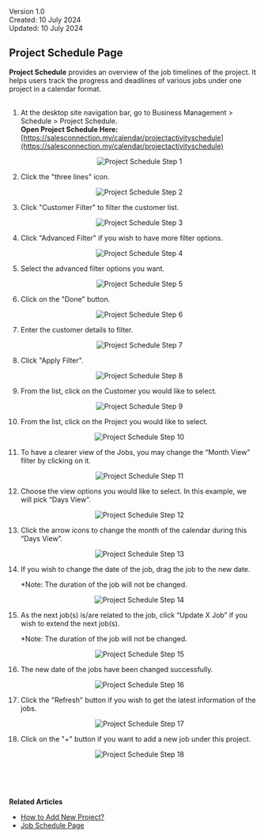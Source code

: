 Version 1.0<br>
Created: 10 July 2024<br>
Updated: 10 July 2024<br>
## Project Schedule Page

**Project Schedule** provides an overview of the job timelines of the project. It helps users track the progress and deadlines of various jobs under one project in a calendar format.<br><br>


1. At the desktop site navigation bar, go to Business Management > Schedule > Project Schedule.<br>
   **Open Project Schedule Here:** [https://salesconnection.my/calendar/projectactivityschedule](https://salesconnection.my/calendar/projectactivityschedule)<br>

   <p align="center">
      <img src="img2/Project_Schedule_Step_1.png" alt="Project Schedule Step 1">
   </p>

2. Click the "three lines" icon.

   <p align="center">
      <img src="img2/Project_Schedule_Step_2.png" alt="Project Schedule Step 2">
   </p>
  
3. Click "Customer Filter" to filter the customer list.

   <p align="center">
      <img src="img2/Project_Schedule_Step_3.png" alt="Project Schedule Step 3">
   </p>
   
4. Click "Advanced Filter" if you wish to have more filter options.

   <p align="center">
      <img src="img2/Project_Schedule_Step_4.png" alt="Project Schedule Step 4">
   </p>

5. Select the advanced filter options you want.

   <p align="center">
      <img src="img2/Project_Schedule_Step_5.png" alt="Project Schedule Step 5">
   </p>

6. Click on the "Done" button.

   <p align="center">
      <img src="img2/Project_Schedule_Step_6.png" alt="Project Schedule Step 6">
   </p>
  
7. Enter the customer details to filter.

   <p align="center">
      <img src="img2/Project_Schedule_Step_7.png" alt="Project Schedule Step 7">
   </p>
  
8. Click "Apply Filter".

   <p align="center">
      <img src="img2/Project_Schedule_Step_8.png" alt="Project Schedule Step 8">
   </p>
  
9. From the list, click on the Customer you would like to select.

   <p align="center">
      <img src="img2/Project_Schedule_Step_9.png" alt="Project Schedule Step 9">
   </p>
  
10. From the list, click on the Project you would like to select.

    <p align="center">
      <img src="img2/Project_Schedule_Step_10.png" alt="Project Schedule Step 10">
    </p>

11. To have a clearer view of the Jobs, you may change the “Month View” filter by clicking on it.

    <p align="center">
      <img src="img2/Project_Schedule_Step_11.png" alt="Project Schedule Step 11">
    </p>
  
12. Choose the view options you would like to select. In this example, we will pick “Days View”.

    <p align="center">
      <img src="img2/Project_Schedule_Step_12.png" alt="Project Schedule Step 12">
    </p>
  
13. Click the arrow icons to change the month of the calendar during this “Days View”.

    <p align="center">
      <img src="img2/Project_Schedule_Step_13.png" alt="Project Schedule Step 13">
    </p>

14. If you wish to change the date of the job, drag the job to the new date.

    *Note: The duration of the job will not be changed.<br>

    <p align="center">
      <img src="img2/Project_Schedule_Step_14.png" alt="Project Schedule Step 14">
    </p>
  
15. As the next job(s) is/are related to the job, click “Update X Job” if you wish to extend the next job(s).

    *Note: The duration of the job will not be changed.<br>

    <p align="center">
      <img src="img2/Project_Schedule_Step_15.png" alt="Project Schedule Step 15">
    </p>
  
16. The new date of the jobs have been changed successfully.

    <p align="center">
      <img src="img2/Project_Schedule_Step_16.png" alt="Project Schedule Step 16">
    </p>  

17. Click the "Refresh" button if you wish to get the latest information of the jobs.
    
    <p align="center">
      <img src="img2/Project_Schedule_Step_17.png" alt="Project Schedule Step 17">
    </p>  

18. Click on the "+" button if you want to add a new job under this project.
    
    <p align="center">
      <img src="img2/Project_Schedule_Step_18.png" alt="Project Schedule Step 18">
    </p>
    <br><br><br>

**Related Articles**
- [How to Add New Project?](Add_New_Project.md)
- [Job Schedule Page](Job_Schedule_Page.md)
  
